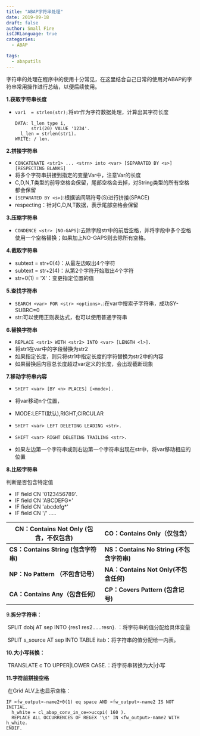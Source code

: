```yaml
---
title: "ABAP字符串处理"
date: 2019-09-18
draft: false
author: Small Fire
isCJKLanguage: true
categories: 
  - ABAP

tags: 
  - abaputils
---
```






​		字符串的处理在程序中的使用十分常见，在这里结合自己日常的使用对ABAP的字符串常用操作进行总结，以便后续使用。

**1.获取字符串长度**

- `var1  = strlen(str);`将str作为字符数据处理，计算出其字符长度

  ```JS
  DATA: l_len type i,
  	    str1(20) VALUE '1234'.
  	l_len = strlen(str1).
  WRITE: / len.  
  ```

**2.拼接字符串**

- `CONCATENATE <str1> ... <strn> into <var> [SEPARATED BY <s>][RESPECTING BLANKS]`
- 将多个字符串拼接到指定的变量Var中，注意Var的长度
- C,D,N,T类型的前导空格会保留，尾部空格会去掉，对String类型的所有空格都会保留
- `[SEPARATED BY <s>]`:根据该间隔符号(S)进行拼接(SPACE)
- respecting：针对C,D,N,T数据，表示尾部空格会保留

**3.压缩字符串**

- `CONDENCE <str> [NO-GAPS]`:去除字段str中的前后空格，并将字段中多个空格使用一个空格替换；如果加上NO-GAPS则去除所有空格。

**4.截取字符串**

- subtext = str+0(4)：从最左边取出4个字符
- subtext = str+2(4)：从第2个字符开始取出4个字符
- str+0(1) = 'X'：变更指定位置的值

**5.查找字符串**

- `SEARCH <var> FOR <str> <options>.`:在var中搜索子字符串，成功SY-SUBRC=0
- str:可以使用正则表达式，也可以使用普通字符串

**6.替换字符串**

- `REPLACE <str1> WITH <str2> INTO <var> [LENGTH <l>].`
- 将str1在var中的字段替换为str2
- 如果指定长度，则只将str1中指定长度的字符替换为str2中的内容
- 如果替换后内容总长度超过var定义的长度，会出现截断现象

**7.移动字符串内容**

- `SHIFT <var> [BY <n> PLACES] [<mode>].`

- 将var移动n个位置，

- MODE:LEFT(默认),RIGHT,CIRCULAR

  

- `SHIFT <var> LEFT DELETING LEADING <str>.`

- `SHIFT <var> RIGHT DELETING TRAILING <str>.`

- 如果左边第一个字符串或则右边第一个字符串出现在str中，将var移动相应的位置

**8.比较字符串**

判断是否包含特定值

- IF field CN '0123456789'.
- IF field CN 'ABCDEFG*' 
- IF field CN 'abcdefg*'
- IF field CN '/' .....

| **CN：Contains Not Only (包含，不仅包含)** | **CO：Contains Only（仅包含）**           |
| ------------------------------------------ | :---------------------------------------- |
| **CS：Contains String (包含字符串)**       | **NS：Contains No String (不包含字符串)** |
| **NP：No Pattern （不包含记号）**          | **NA：Contains Not Only(不包含任何)**     |
| **CA：Contains Any（包含任何）**           | **CP：Covers Pattern (包含记号)**         |

9.**拆分字符串**：

​	SPLIT dobj AT sep INTO {res1 res2......resn}. ：将字符串的值分配给具体变量

​	SPLIT s_source AT sep INTO TABLE itab：将字符串的值分配给一内表。

**10.大小写转换：**

​	TRANSLATE c TO UPPER|LOWER CASE.：将字符串转换为大|小写

**11.字符前拼接空格**

​	在Grid ALV上也显示空格：

```JS
IF <fw_output>-name2+0(1) eq space AND <fw_output>-name2 IS NOT INITIAL.
  h_white = cl_abap_conv_in_ce=>uccpi( 160 ).
  REPLACE ALL OCCURRENCES OF REGEX '\s' IN <fw_output>-name2 WITH h_white.
ENDIF.
```

